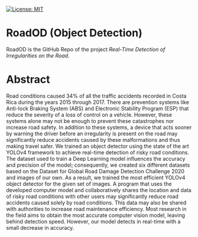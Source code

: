 [![License: MIT](https://img.shields.io/badge/license-MIT-green.svg)](https://github.com/wilsonmar27/RoadOD/blob/master/LICENSE)

# RoadOD (Object Detection)

RoadOD is the GitHub Repo of the project *Real-Time Detection of Irregularities on the Road.*

# Abstract
Road conditions caused 34% of all the traffic accidents recorded in Costa Rica during the years 2015 through 2017. There are prevention systems like Anti-lock Braking System (ABS) and Electronic Stability Program (ESP) that reduce the severity of a loss of control on a vehicle. However, these systems alone may not be enough to prevent these catastrophes nor increase road safety. In addition to these systems, a device that acts sooner by warning the driver before an irregularity is present on the road may significantly reduce accidents caused by these malformations and thus making travel safer. We trained an object detector using the state of the art YOLOv4 framework to achieve real-time detection of risky road conditions. The dataset used to train a Deep Learning model influences the accuracy and precision of the model; consequently, we created six different datasets based on the Dataset for Global Road Damage Detection Challenge 2020 and images of our own. As a result, we trained the most efficient YOLOv4 object detector for the given set of images. A program that uses the developed computer model and collaboratively shares the location and data of risky road conditions with other users may significantly reduce road accidents caused solely by road conditions. This data may also be shared with authorities to increase road maintenance efficiency. Most research in the field aims to obtain the most accurate computer vision model, leaving behind detection speed. However, our model detects in real-time with a small decrease in accuracy.

